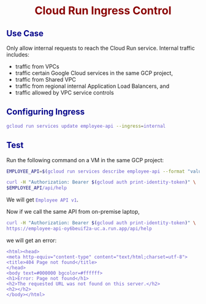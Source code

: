 # Cloud Run Ingress Control

## Use Case

Only allow internal requests to reach the Cloud Run service. Internal traffic includes:
- traffic from VPCs 
- traffic certain Google Cloud services in the same GCP project, 
- traffic from Shared VPC
- traffic from regional internal Application Load Balancers, and 
- traffic allowed by VPC service controls

## Configuring Ingress

```bash
gcloud run services update employee-api --ingress=internal
```

## Test

Run the following command on a VM in the same GCP project:
```bash
EMPLOYEE_API=$(gcloud run services describe employee-api --format "value(status.url)")

curl -H "Authorization: Bearer $(gcloud auth print-identity-token)" \
$EMPLOYEE_API/api/help
```
We will get `Employee API v1`.

Now if we call the same API from on-premise laptop, 
```bash
curl -H "Authorization: Bearer $(gcloud auth print-identity-token)" \
https://employee-api-oy6beuif2a-uc.a.run.app/api/help
```

we will get an error:
```text
<html><head>
<meta http-equiv="content-type" content="text/html;charset=utf-8">
<title>404 Page not found</title>
</head>
<body text=#000000 bgcolor=#ffffff>
<h1>Error: Page not found</h1>
<h2>The requested URL was not found on this server.</h2>
<h2></h2>
</body></html>
```

<style>
    h1 {
        color: DarkRed;
        text-align: center;
    }
    h2 {
        color: DarkBlue;
    }
    h3 {
        color: DarkGreen;
    }
    h4 {
        color: DarkMagenta;
    }
    strong {
        color: Maroon;
    }
    em {
        color: Maroon;
    }
    img {
        display: block;
        margin-left: auto;
        margin-right: auto
    }
    code {
        color: SlateBlue;
    }
    mark {
        background-color:GoldenRod;
    }
</style>